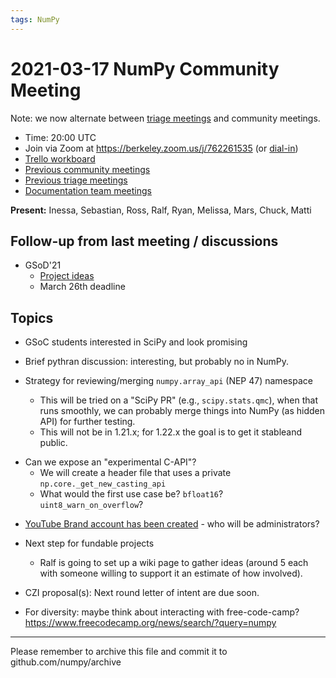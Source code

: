 ```yaml
---
tags: NumPy
---
```



# 2021-03-17 NumPy Community Meeting

Note: we now alternate between [triage meetings](https://hackmd.io/68i_JvOYQfy9ERiHgXMPvg) and community meetings.

- Time: 20:00 UTC
- Join via Zoom at https://berkeley.zoom.us/j/762261535 (or [dial-in](https://berkeley.zoom.us/u/aC3ENhycM))
- [Trello workboard](https://trello.com/b/Azg4fYZH/numpy-at-bids)
- [Previous community meetings](https://github.com/numpy/archive/tree/master/status_meetings)
- [Previous triage meetings](https://github.com/numpy/archive/tree/master/triage_meetings)
- [Documentation team meetings](https://hackmd.io/oB_boakvRqKR-_2jRV-Qjg)


**Present:** Inessa, Sebastian, Ross, Ralf, Ryan, Melissa, Mars, Chuck, Matti


## Follow-up from last meeting / discussions

- GSoD'21
  - [Project ideas](https://github.com/numpy/numpy/wiki/Google-Season-of-Docs-2021-Project-Ideas)
  - March 26th deadline


## Topics

* GSoC students interested in SciPy and look promising

- Brief pythran discussion: interesting, but probably no in NumPy.

- Strategy for reviewing/merging `numpy.array_api` (NEP 47) namespace
  - This will be tried on a "SciPy PR" (e.g., `scipy.stats.qmc`), when that runs smoothly, we can probably merge things into NumPy (as hidden API) for further testing.
  - This will not be in 1.21.x; for 1.22.x the goal is to get it stableand public.

* Can we expose an "experimental C-API"?
  - We will create a header file that uses a private `np.core._get_new_casting_api` 
  - What would the first use case be? `bfloat16`? `uint8_warn_on_overflow`?

- [YouTube Brand account has been created](https://www.youtube.com/channel/UCguIL9NZ7ybWK5WQ53qbHng) - who will be administrators?

- Next step for fundable projects
    - Ralf is going to set up a wiki page to gather ideas (around 5 each with someone willing to support it an estimate of how involved).

- CZI proposal(s): Next round letter of intent are due soon.

- For diversity: maybe think about interacting with free-code-camp? https://www.freecodecamp.org/news/search/?query=numpy





---

Please remember to archive this file and commit it to github.com/numpy/archive

